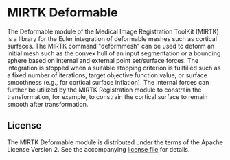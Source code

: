 MIRTK Deformable
================

The Deformable module of the Medical Image Registration ToolKit (MIRTK) is a library
for the Euler integration of deformable meshes such as cortical surfaces. The MIRTK
command "deformmesh" can be used to deform an initial mesh such as the convex hull
of an input segmentation or a bounding sphere based on internal and external
point set/surface forces. The integration is stopped when a suitable stopping criterion
is fullfilled such as a fixed number of iterations, target objective function value,
or surface smoothness (e.g., for cortical surface inflation). The internal forces
can further be utilized by the MIRTK Registration module to constrain the transformation,
for example, to constrain the cortical surface to remain smooth after transformation.


License
-------

The MIRTK Deformable module is distributed under the terms of the Apache License Version 2.
See the accompanying [license file](LICENSE.txt) for details.
